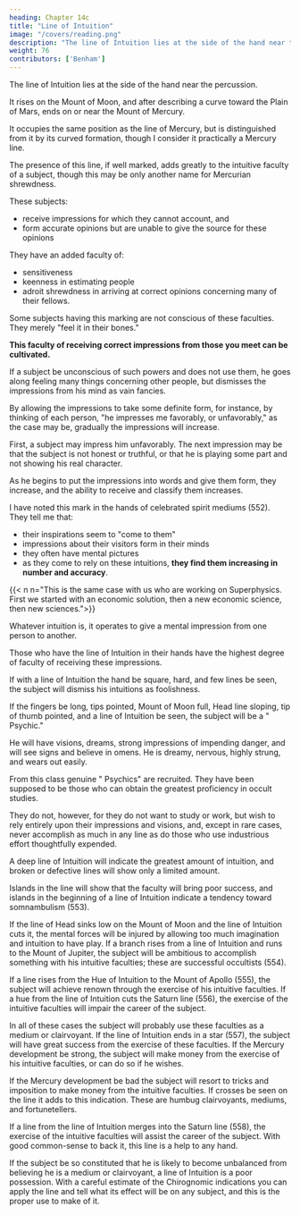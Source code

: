 ```yaml
---
heading: Chapter 14c
title: "Line of Intuition"
image: "/covers/reading.png"
description: "The line of Intuition lies at the side of the hand near the percussion"
weight: 76
contributors: ['Benham']
---
```




The line of Intuition lies at the side of the hand near the percussion.

It rises on the Mount of Moon, and after describing a curve toward the Plain of Mars, ends on or near the Mount of Mercury.

It occupies the same position as the line of Mercury, but is distinguished from it by its curved formation, though I consider it practically a Mercury line. 

The presence of this line, if well marked, adds greatly to the intuitive faculty of a subject, though this may be only another name for Mercurian shrewdness. 

These subjects:
- receive impressions for which they cannot account, and
- form accurate opinions but are unable to give the source for these opinions

They have an added faculty of:
- sensitiveness
- keenness in estimating people
- adroit shrewdness in arriving at correct opinions concerning many of their fellows. 

Some subjects having this marking are not conscious of these faculties. They merely "feel it in their bones." 

**This faculty of receiving correct impressions from those you meet can be cultivated.** 

If a subject be unconscious of such powers and does not use them, he goes along feeling many things concerning other people, but dismisses the impressions from his mind as vain fancies. 

By allowing the impressions to take some definite form, for instance, by thinking of each person, "he impresses me favorably, or unfavorably," as the case may be, gradually the impressions will increase.

First, a subject may impress him unfavorably. The next impression may be that the subject is not honest or truthful, or that he is playing some part and not showing his real character. 

As he begins to put the impressions into words and give them form, they increase, and the ability to receive and classify them increases. 

I have noted this mark in the hands of celebrated spirit mediums (552). They tell me that:
- their inspirations seem to "come to them"
- impressions about their visitors form in their minds
- they often have mental pictures
- as they come to rely on these intuitions, **they find them increasing in number and accuracy**. 

{{< n n="This is the same case with us who are working on Superphysics. First we started with an economic solution, then a new economic science, then new sciences.">}}


Whatever intuition is, it operates to give a mental impression from one person to another.

Those who have the line of Intuition in their hands have the highest degree of faculty of receiving these impressions.

<!-- The Line Of Intuition 702 No. 561. The Line Of Intuition 703 No. 552.  -->

If with a line of Intuition the hand be square, hard, and few lines be seen, the subject will dismiss his intuitions as foolishness. 

If the fingers be long, tips pointed, Mount of Moon full, Head line sloping, tip of thumb pointed, and a line of Intuition be seen, the subject will be a " Psychic." 

He will have visions, dreams, strong impressions of impending danger, and will see signs and believe in omens. He is dreamy, nervous, highly strung, and wears out easily. 

From this class genuine " Psychics" are recruited. They have been supposed to be those who can obtain the greatest proficiency in occult studies. 

They do not, however, for they do not want to study or work, but wish to rely entirely upon their impressions and visions, and, except in rare cases, never accomplish as much in any line as do those who use industrious effort thoughtfully expended. 

A deep line of Intuition will indicate the greatest amount of intuition, and broken or defective lines will show only a limited amount. 

<!-- The Line Of Intuition 704 No. 663. The Line Of Intuition 705 No. 554. The Line Of Intuition 706 No. 555.  -->

Islands in the line will show that the faculty will bring poor success, and islands in the beginning of a line of Intuition indicate a tendency toward somnambulism (553). 

If the line of Head sinks low on the Mount of Moon and the line of Intuition cuts it, the mental forces will be injured by allowing too much imagination and intuition to have play. If a branch rises from a line of Intuition and runs to the Mount of Jupiter, the subject will be ambitious to accomplish something with his intuitive faculties; these are successful occultists (554).

If a line rises from the Hue of Intuition to the Mount of Apollo (555), the subject will achieve renown through the exercise of his intuitive faculties. If a hue from the line of Intuition cuts the Saturn line (556), the exercise of the intuitive faculties will impair the career of the subject. 

<!-- The Line Of Intuition 707 No. 556. The Line Of Intuition 708 No. 557. The Line Of Intuition 709 No. 558.  -->

In all of these cases the subject will probably use these faculties as a medium or clairvoyant. If the line of Intuition ends in a star (557), the subject will have great success from the exercise of these faculties. If the Mercury development be strong, the subject will make money from the exercise of his intuitive faculties, or can do so if he wishes. 

If the Mercury development be bad the subject will resort to tricks and imposition to make money from the intuitive faculties. If crosses be seen on the line it adds to this indication. These are humbug clairvoyants, mediums, and fortunetellers. 

If a line from the line of Intuition merges into the Saturn line (558), the exercise of the intuitive faculties will assist the career of the subject. With good common-sense to back it, this line is a help to any hand. 

If the subject be so constituted that he is likely to become unbalanced from believing he is a medium or clairvoyant, a line of Intuition is a poor possession. With a careful estimate of the Chirognomic indications you can apply the line and tell what its effect will be on any subject, and this is the proper use to make of it.


